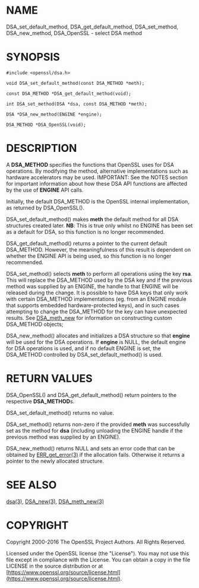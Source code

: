 # NAME

DSA\_set\_default\_method, DSA\_get\_default\_method,
DSA\_set\_method, DSA\_new\_method, DSA\_OpenSSL - select DSA method

# SYNOPSIS

    #include <openssl/dsa.h>

    void DSA_set_default_method(const DSA_METHOD *meth);

    const DSA_METHOD *DSA_get_default_method(void);

    int DSA_set_method(DSA *dsa, const DSA_METHOD *meth);

    DSA *DSA_new_method(ENGINE *engine);

    DSA_METHOD *DSA_OpenSSL(void);

# DESCRIPTION

A **DSA\_METHOD** specifies the functions that OpenSSL uses for DSA
operations. By modifying the method, alternative implementations
such as hardware accelerators may be used. IMPORTANT: See the NOTES section for
important information about how these DSA API functions are affected by the use
of **ENGINE** API calls.

Initially, the default DSA\_METHOD is the OpenSSL internal implementation,
as returned by DSA\_OpenSSL().

DSA\_set\_default\_method() makes **meth** the default method for all DSA
structures created later. **NB**: This is true only whilst no ENGINE has
been set as a default for DSA, so this function is no longer recommended.

DSA\_get\_default\_method() returns a pointer to the current default
DSA\_METHOD. However, the meaningfulness of this result is dependent on
whether the ENGINE API is being used, so this function is no longer
recommended.

DSA\_set\_method() selects **meth** to perform all operations using the key
**rsa**. This will replace the DSA\_METHOD used by the DSA key and if the
previous method was supplied by an ENGINE, the handle to that ENGINE will
be released during the change. It is possible to have DSA keys that only
work with certain DSA\_METHOD implementations (eg. from an ENGINE module
that supports embedded hardware-protected keys), and in such cases
attempting to change the DSA\_METHOD for the key can have unexpected
results. See [DSA\_meth\_new](https://metacpan.org/pod/DSA_meth_new) for information on constructing custom DSA\_METHOD
objects;

DSA\_new\_method() allocates and initializes a DSA structure so that **engine**
will be used for the DSA operations. If **engine** is NULL, the default engine
for DSA operations is used, and if no default ENGINE is set, the DSA\_METHOD
controlled by DSA\_set\_default\_method() is used.

# RETURN VALUES

DSA\_OpenSSL() and DSA\_get\_default\_method() return pointers to the respective
**DSA\_METHOD**s.

DSA\_set\_default\_method() returns no value.

DSA\_set\_method() returns non-zero if the provided **meth** was successfully set as
the method for **dsa** (including unloading the ENGINE handle if the previous
method was supplied by an ENGINE).

DSA\_new\_method() returns NULL and sets an error code that can be
obtained by [ERR\_get\_error(3)](http://man.he.net/man3/ERR_get_error) if the allocation
fails. Otherwise it returns a pointer to the newly allocated structure.

# SEE ALSO

[dsa(3)](http://man.he.net/man3/dsa), [DSA\_new(3)](http://man.he.net/man3/DSA_new), [DSA\_meth\_new(3)](http://man.he.net/man3/DSA_meth_new)

# COPYRIGHT

Copyright 2000-2016 The OpenSSL Project Authors. All Rights Reserved.

Licensed under the OpenSSL license (the "License").  You may not use
this file except in compliance with the License.  You can obtain a copy
in the file LICENSE in the source distribution or at
[https://www.openssl.org/source/license.html](https://www.openssl.org/source/license.html).
